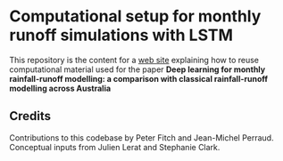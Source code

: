 # Computational setup for monthly runoff simulations with LSTM

This repository is the content for a [web site](https://csiro-hydroinformatics.github.io/monthly-lstm-runoff/) explaining how to reuse computational material used for the paper **Deep learning for monthly rainfall-runoff modelling: a comparison with classical rainfall-runoff modelling across Australia**

<!-- The DOI for this site (not the paper!) is [![DOI](https://zenodo.org/badge/630693716.svg)](https://zenodo.org/badge/latestdoi/630693716) -->

## Credits

Contributions to this codebase by Peter Fitch and Jean-Michel Perraud. Conceptual inputs from Julien Lerat and Stephanie Clark.
